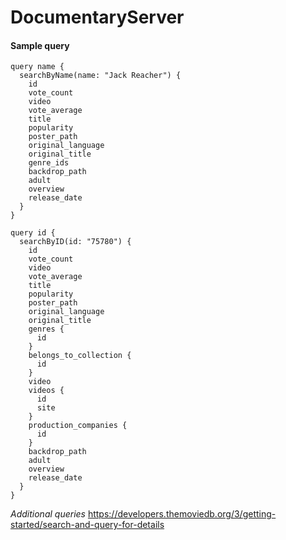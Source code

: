 # DocumentaryServer

#### Sample query

```
query name {
  searchByName(name: "Jack Reacher") {
    id
    vote_count
    video
    vote_average
    title
    popularity
    poster_path
    original_language
    original_title
    genre_ids
    backdrop_path
    adult
    overview
    release_date
  }
}

query id {
  searchByID(id: "75780") {
    id
    vote_count
    video
    vote_average
    title
    popularity
    poster_path
    original_language
    original_title
    genres {
      id
    }
    belongs_to_collection {
      id
    }
    video
    videos {
      id
      site
    }
    production_companies {
      id
    }
    backdrop_path
    adult
    overview
    release_date
  }
}

```

*Additional queries*
https://developers.themoviedb.org/3/getting-started/search-and-query-for-details